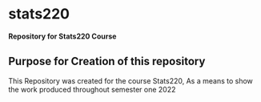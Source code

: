 # stats220
**Repository for Stats220 Course**
## Purpose for Creation of this repository
This Repository was created for the course Stats220, As a means to show the work produced throughout semester one 2022
